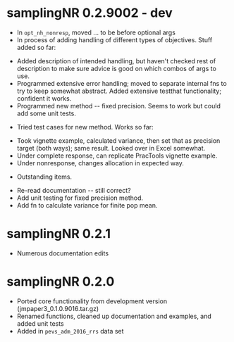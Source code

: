 # samplingNR 0.2.9002 - dev

* In `opt_nh_nonresp`, moved ... to be before optional args
* In process of adding handling of different types of objectives. Stuff added so far:
- Added description of intended handling, but haven't checked rest of description to make sure advice is good on which combos of args to use.
- Programmed extensive error handling; moved to separate internal fns to try to keep somewhat abstract.  Added extensive testthat functionality; confident it works.
- Programmed new method -- fixed precision. Seems to work but could add some unit tests.
* Tried test cases for new method.  Works so far:
- Took vignette example, calculated variance, then set that as precision target (both ways); same result. Looked over in Excel somewhat.
- Under complete response, can replicate PracTools vignette example.
- Under nonresponse, changes allocation in expected way.
* Outstanding items.
- Re-read documentation -- still correct?
- Add unit testing for fixed precision method.
- Add fn to calculate variance for finite pop mean.

# samplingNR 0.2.1

* Numerous documentation edits

# samplingNR 0.2.0

* Ported core functionality from development version (jmpaper3_0.1.0.9016.tar.gz)
* Renamed functions, cleaned up documentation and examples, and added unit tests
* Added in `pevs_adm_2016_rrs` data set
